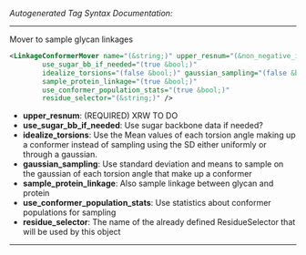 <!-- THIS IS AN AUTOGENERATED FILE: Don't edit it directly, instead change the schema definition in the code itself. -->

_Autogenerated Tag Syntax Documentation:_

---
Mover to sample glycan linkages

```xml
<LinkageConformerMover name="(&string;)" upper_resnum="(&non_negative_integer;)"
        use_sugar_bb_if_needed="(true &bool;)"
        idealize_torsions="(false &bool;)" gaussian_sampling="(false &bool;)"
        sample_protein_linkage="(true &bool;)"
        use_conformer_population_stats="(true &bool;)"
        residue_selector="(&string;)" />
```

-   **upper_resnum**: (REQUIRED) XRW TO DO
-   **use_sugar_bb_if_needed**: Use sugar backbone data if needed?
-   **idealize_torsions**: Use the Mean values of each torsion angle making up a conformer instead of sampling using the SD either uniformly or through a gaussian.
-   **gaussian_sampling**: Use standard deviation and means to sample on the gaussian of each torsion angle that make up a conformer
-   **sample_protein_linkage**: Also sample linkage between glycan and protein
-   **use_conformer_population_stats**: Use statistics about conformer populations for sampling
-   **residue_selector**: The name of the already defined ResidueSelector that will be used by this object

---
